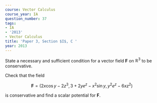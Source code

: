```yaml
---
course: Vector Calculus
course_year: IA
question_number: 37
tags:
- IA
- '2013'
- Vector Calculus
title: 'Paper 3, Section $I$, C '
year: 2013
---
```




State a necessary and sufficient condition for a vector field $\mathbf{F}$ on $\mathbb{R}^{3}$ to be conservative.

Check that the field

$$\mathbf{F}=\left(2 x \cos y-2 z^{3}, 3+2 y e^{z}-x^{2} \sin y, y^{2} e^{z}-6 x z^{2}\right)$$

is conservative and find a scalar potential for $\mathbf{F}$.